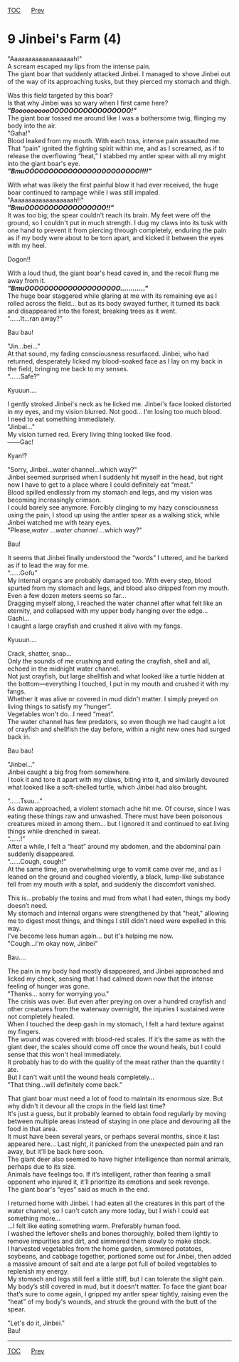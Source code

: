 [TOC](../readme.md)&nbsp;&nbsp;&nbsp;&nbsp;&nbsp;&nbsp;[Prev](section_0008.md)&nbsp;&nbsp;&nbsp;&nbsp;&nbsp;&nbsp;



# 9 Jinbei's Farm (4)

"Aaaaaaaaaaaaaaaaaah!"  
A scream escaped my lips from the intense pain.  
The giant boar that suddenly attacked Jinbei. I managed to shove Jinbei
out of the way of its approaching tusks, but they pierced my stomach and
thigh.  
  
Was this field targeted by this boar?  
Is that why Jinbei was so wary when I first came here?  
***"BoooooooooOOOOOOOOOOOOOOOOO!"***  
The giant boar tossed me around like I was a bothersome twig, flinging
my body into the air.  
"Gaha!"  
Blood leaked from my mouth. With each toss, intense pain assaulted me.  
That “pain” ignited the fighting spirit within me, and as I screamed, as
if to release the overflowing “heat,” I stabbed my antler spear with all
my might into the giant boar's eye.  
***"BmuOOOOOOOOOOOOOOOOOOOOOOOO!!!!"***  
  
With what was likely the first painful blow it had ever received, the
huge boar continued to rampage while I was still impaled.  
"Aaaaaaaaaaaaaaaaaah!!"  
***"BmuOOOOOOOOOOOOOOOOO!!"***  
It was too big; the spear couldn't reach its brain. My feet were off the
ground, so I couldn't put in much strength. I dug my claws into its tusk
with one hand to prevent it from piercing through completely, enduring
the pain as if my body were about to be torn apart, and kicked it
between the eyes with my heel.  
  
Dogon!!  
  
With a loud thud, the giant boar's head caved in, and the recoil flung
me away from it.  
***"BmuOOOOOOOOOOOOOOOOOOOO…………"***  
The huge boar staggered while glaring at me with its remaining eye as I
rolled across the field… but as its body swayed further, it turned its
back and disappeared into the forest, breaking trees as it went.  
“……It…ran away?”  
  
Bau bau!  
  
"Jin…bei…"  
At that sound, my fading consciousness resurfaced. Jinbei, who had
returned, desperately licked my blood-soaked face as I lay on my back in
the field, bringing me back to my senses.  
“……Safe?”  
  
Kyuuun….  
  
I gently stroked Jinbei's neck as he licked me. Jinbei's face looked
distorted in my eyes, and my vision blurred. Not good… I'm losing too
much blood.  
I need to eat something immediately.  
"Jinbei…"  
My vision turned red. Every living thing looked like food.  
――Gac!  
  
Kyan!?  
  
"Sorry, Jinbei…water channel…which way?"  
Jinbei seemed surprised when I suddenly hit myself in the head, but
right now I have to get to a place where I could definitely eat
“meat.”  
Blood spilled endlessly from my stomach and legs, and my vision was
becoming increasingly crimson.  
I could barely see anymore. Forcibly clinging to my hazy consciousness
using the pain, I stood up using the antler spear as a walking stick,
while Jinbei watched me with teary eyes.  
"Please,*water* …*water channel* …which way?"  
  
Bau!  
  
It seems that Jinbei finally understood the “words” I uttered, and he
barked as if to lead the way for me.  
“……Gofu”  
My internal organs are probably damaged too. With every step, blood
spurted from my stomach and legs, and blood also dripped from my
mouth.  
Even a few dozen meters seems so far…  
Dragging myself along, I reached the water channel after what felt like
an eternity, and collapsed with my upper body hanging over the edge…  
Gashi…  
I caught a large crayfish and crushed it alive with my fangs.  
  
Kyuuun….  
  
Crack, shatter, snap...  
Only the sounds of me crushing and eating the crayfish, shell and all,
echoed in the midnight water channel.  
Not just crayfish, but large shellfish and what looked like a turtle
hidden at the bottom—everything I touched, I put in my mouth and crushed
it with my fangs.  
Whether it was alive or covered in mud didn't matter. I simply preyed on
living things to satisfy my “hunger”.  
Vegetables won't do…I need “meat”.  
The water channel has few predators, so even though we had caught a lot
of crayfish and shellfish the day before, within a night new ones had
surged back in.  
  
Bau bau!  
  
"Jinbei…"  
Jinbei caught a big frog from somewhere.  
I took it and tore it apart with my claws, biting into it, and similarly
devoured what looked like a soft-shelled turtle, which Jinbei had also
brought.  
  
“……Tsuu…”  
As dawn approached, a violent stomach ache hit me. Of course, since I
was eating these things raw and unwashed. There must have been poisonous
creatures mixed in among them… but I ignored it and continued to eat
living things while drenched in sweat.  
“……!”  
After a while, I felt a “heat” around my abdomen, and the abdominal pain
suddenly disappeared.  
“……Cough, cough!”  
At the same time, an overwhelming urge to vomit came over me, and as I
leaned on the ground and coughed violently, a black, lump-like substance
fell from my mouth with a splat, and suddenly the discomfort vanished.  
  
This is…probably the toxins and mud from what I had eaten, things my
body doesn’t need.  
My stomach and internal organs were strengthened by that "heat,"
allowing me to digest most things, and things I still didn't need were
expelled in this way.  
I've become less human again… but it's helping me now.  
"Cough…I'm okay now, Jinbei"  
  
Bau….  
  
The pain in my body had mostly disappeared, and Jinbei approached and
licked my cheek, sensing that I had calmed down now that the intense
feeling of hunger was gone.  
"Thanks... sorry for worrying you."  
The crisis was over. But even after preying on over a hundred crayfish
and other creatures from the waterway overnight, the injuries I
sustained were not completely healed.  
When I touched the deep gash in my stomach, I felt a hard texture
against my fingers.  
The wound was covered with blood-red scales. If it’s the same as with
the giant deer, the scales should come off once the wound heals, but I
could sense that this won't heal immediately.  
It probably has to do with the quality of the meat rather than the
quantity I ate.  
But I can't wait until the wound heals completely…  
"That thing…will definitely come back."  
  
That giant boar must need a lot of food to maintain its enormous size.
But why didn't it devour all the crops in the field last time?  
It's just a guess, but it probably learned to obtain food regularly by
moving between multiple areas instead of staying in one place and
devouring all the food in that area.  
It must have been several years, or perhaps several months, since it
last appeared here... Last night, it panicked from the unexpected pain
and ran away, but it’ll be back here soon.  
The giant deer also seemed to have higher intelligence than normal
animals, perhaps due to its size.  
Animals have feelings too. If it’s intelligent, rather than fearing a
small opponent who injured it, it’ll prioritize its emotions and seek
revenge.  
The giant boar's “eyes” said as much in the end.  
  
I returned home with Jinbei. I had eaten all the creatures in this part
of the water channel, so I can't catch any more today, but I wish I
could eat something more…  
…I felt like eating something warm. Preferably human food.  
I washed the leftover shells and bones thoroughly, boiled them lightly
to remove impurities and dirt, and simmered them slowly to make stock.  
I harvested vegetables from the home garden, simmered potatoes,
soybeans, and cabbage together, portioned some out for Jinbei, then
added a massive amount of salt and ate a large pot full of boiled
vegetables to replenish my energy.  
My stomach and legs still feel a little stiff, but I can tolerate the
slight pain.  
My body’s still covered in mud, but it doesn't matter. To face the giant
boar that’s sure to come again, I gripped my antler spear tightly,
raising even the “heat” of my body's wounds, and struck the ground with
the butt of the spear.  
  
"Let's do it, Jinbei."  
Bau!  
  
  
  


---
[TOC](../readme.md)&nbsp;&nbsp;&nbsp;&nbsp;&nbsp;&nbsp;[Prev](section_0008.md)&nbsp;&nbsp;&nbsp;&nbsp;&nbsp;&nbsp;

